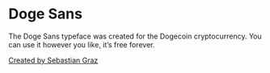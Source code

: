 # Doge Sans 

The Doge Sans typeface was created for the Dogecoin cryptocurrency. You can use it however you like, it’s free forever.

[Created by Sebastian Graz](https://www.graz.io)


